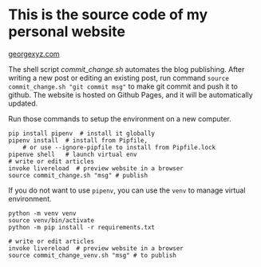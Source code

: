 # This is the source code of my personal website

[georgexyz.com](https://www.georgexyz.com)

The shell script *commit_change.sh* automates the blog publishing.  After
writing a new post or editing an existing post, run command `source
commit_change.sh "git commit msg"` to make git commit and push it to github. The
website is hosted on Github Pages, and it will be automatically updated. 

Run those commands to setup the environment on a new computer.

```
pip install pipenv  # install it globally
pipenv install  # install from Pipfile, 
    # or use --ignore-pipfile to install from Pipfile.lock
pipenve shell   # launch virtual env
# write or edit articles
invoke livereload  # preview website in a browser
source commit_change.sh "msg" # publish
```

If you do not want to use `pipenv`, you can use the `venv` to manage virtual 
environment. 

```
python -m venv venv
source venv/bin/activate
python -m pip install -r requirements.txt

# write or edit articles
invoke livereload  # preview website in a browser
source commit_change_venv.sh "msg" # to publish
```
